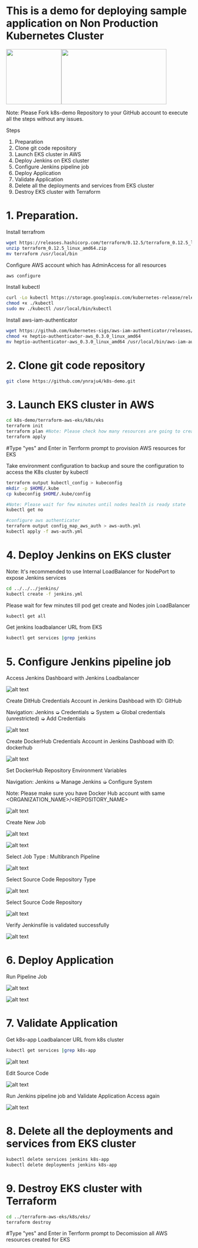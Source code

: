 
# This is a demo for deploying sample application on Non Production Kubernetes Cluster

<img src="https://github.com/ynraju4/Readme_Images/blob/master/og-image-8b3e4f7d%20(1).png" width="150" height="150"><img src="https://github.com/ynraju4/Readme_Images/blob/master/eks-orig.jpg" width="285" height="150">

Note: Please Fork k8s-demo Repository to your GitHub account to execute all the steps without any issues.

Steps
1. Preparation
2. Clone git code repository
3. Launch EKS cluster in AWS
4. Deploy Jenkins on EKS cluster
5. Configure Jenkins pipeline job
6. Deploy Application
7. Validate Application
8. Delete all the deployments and services from EKS cluster
9. Destroy EKS cluster with Terraform 

#   1. Preparation.

Install terrafrom

```bash
wget https://releases.hashicorp.com/terraform/0.12.5/terraform_0.12.5_linux_amd64.zip
unzip terraform_0.12.5_linux_amd64.zip
mv terraform /usr/local/bin
```
Configure AWS account which has AdminAccess for all resources

```bash
aws configure
```

Install kubectl 
```bash
curl -Lo kubectl https://storage.googleapis.com/kubernetes-release/release/$(curl -s https://storage.googleapis.com/kubernetes-release/release/stable.txt)/bin/linux/amd64/kubectl
chmod +x ./kubectl
sudo mv ./kubectl /usr/local/bin/kubectl
```

Install aws-iam-authenticator

```bash
wget https://github.com/kubernetes-sigs/aws-iam-authenticator/releases/download/v0.3.0/heptio-authenticator-aws_0.3.0_linux_amd64
chmod +x heptio-authenticator-aws_0.3.0_linux_amd64
mv heptio-authenticator-aws_0.3.0_linux_amd64 /usr/local/bin/aws-iam-authenticator
```


# 2. Clone git code repository

```bash
git clone https://github.com/ynraju4/k8s-demo.git
```

# 3. Launch EKS cluster in AWS

```bash
cd k8s-demo/terraform-aws-eks/k8s/eks
terraform init
terraform plan #Note: Please check how many resources are going to create on AWS for EKS
terraform apply 
```
#Type "yes" and Enter in Terrform prompt to provision AWS resources for EKS

Take environment configuration to backup and soure the configuration to access the K8s cluster by kubectl 

```bash
terraform output kubectl_config > kubeconfig
mkdir -p $HOME/.kube
cp kubeconfig $HOME/.kube/config

#Note: Please wait for few minutes until nodes health is ready state
kubectl get no

#configure aws authenticater
terraform output config_map_aws_auth > aws-auth.yml
kubectl apply -f aws-auth.yml
```

# 4. Deploy Jenkins on EKS cluster

Note: It's recommended to use Internal LoadBalancer for NodePort to expose Jenkins services

```bash
cd ../../../jenkins/
kubectl create -f jenkins.yml
```
Please wait for few minutes till pod get create and Nodes join LoadBalancer

```bash
kubectl get all
```

Get jenkins loadbalancer URL from EKS

```bash
kubectl get services |grep jenkins
```

# 5. Configure Jenkins pipeline job

Access Jenkins Dashboard with Jenkins Loadbalancer

![alt text](https://github.com/ynraju4/Readme_Images/blob/master/Jenkins_Home_Page.PNG)

Create DitHub Credentials Account in Jenkins Dashboad with ID: GitHub

Navigation: Jenkins ➭ Credentials ➭ System ➭ Global credentials (unrestricted) ➭ Add Credentials
 
![alt text](https://github.com/ynraju4/Readme_Images/blob/master/GitHub.PNG)
 
Create DockerHub Credentials Account in Jenkins Dashboad with ID: dockerhub
 
![alt text](https://github.com/ynraju4/Readme_Images/blob/master/dockerhub.PNG)
 
Set DockerHub Repository Environment Variables

Navigation: Jenkins ➭ Manage Jenkins ➭ Configure System

Note: Please make sure you have Docker Hub account with same <ORGANIZATION_NAME>/<REPOSITORY_NAME>

![alt text](https://github.com/ynraju4/Readme_Images/blob/master/Environment_Variables.PNG)

Create New Job
 
![alt text](https://github.com/ynraju4/Readme_Images/blob/master/Create%20New%20job.PNG)

![alt text](https://github.com/ynraju4/Readme_Images/blob/master/Job%20Name.PNG)
 
Select Job Type : Multibranch Pipeline
 
![alt text](https://github.com/ynraju4/Readme_Images/blob/master/Job%20Type.PNG)
 
Select Source Code Repository Type
 
![alt text](https://github.com/ynraju4/Readme_Images/blob/master/add%20source.PNG)
 
Select Source Code Repository
 
![alt text](https://github.com/ynraju4/Readme_Images/blob/master/Git%20Soruce.PNG)
 
Verify Jenkinsfile is validated successfully
 
![alt text](https://github.com/ynraju4/Readme_Images/blob/master/Jenkinsfilescan.PNG)

# 6. Deploy Application

Run Pipeline Job
 
![alt text](https://github.com/ynraju4/Readme_Images/blob/master/Run%20Job.PNG)
 
![alt text](https://github.com/ynraju4/Readme_Images/blob/master/Pipeline%20Log.PNG)
 
# 7. Validate Application

Get k8s-app Loadbalancer URL from k8s cluster

```bash
kubectl get services |grep k8s-app
```
 
![alt text](https://github.com/ynraju4/Readme_Images/blob/master/DryRUN%20No.1.PNG)
 
Edit Source Code
 
![alt text](https://github.com/ynraju4/Readme_Images/blob/master/edit_index.PNG)
 
Run Jenkins pipeline job and Validate Application Access again
 
![alt text](https://github.com/ynraju4/Readme_Images/blob/master/DryRUN%20No.2.PNG)
 
# 8. Delete all the deployments and services from EKS cluster
```bash
kubectl delete services jenkins k8s-app
kubectl delete deployments jenkins k8s-app
```
# 9. Destroy EKS cluster with Terraform 

```bash
cd ../terraform-aws-eks/k8s/eks/
terraform destroy 
```
#Type "yes" and Enter in Terrform prompt to Decomission all AWS resources created for EKS



